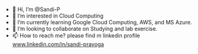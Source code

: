 - 👋 Hi, I’m @Sandi-P
- 👀 I’m interested in Cloud Computing
- 🌱 I’m currently learning Google Cloud Computing, AWS, and MS Azure.
- 💞️ I’m looking to collaborate on Studying and lab exercise.
- 📫 How to reach me? please find m linkedin profile www.linkedin.com/in/sandi-prayoga

<!---
Sandi-P/Sandi-P is a ✨ special ✨ repository because its `README.md` (this file) appears on your GitHub profile.
You can click the Preview link to take a look at your changes.
--->
